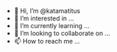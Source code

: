 - 👋 Hi, I’m @katamatitus
- 👀 I’m interested in ...
- 🌱 I’m currently learning ...
- 💞️ I’m looking to collaborate on ...
- 📫 How to reach me ...

<!---
katamatitus/katamatitus is a ✨ special ✨ repository because its `README.md` (this file) appears on your GitHub profile.
You can click the Preview link to take a look at your changes.
--->
